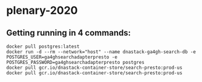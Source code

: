 # plenary-2020


## Getting running in 4 commands:



```
docker pull postgres:latest
docker run -d --rm --network="host" --name dnastack-ga4gh-search-db -e POSTGRES_USER=ga4ghsearchadapterpresto -e POSTGRES_PASSWORD=ga4ghsearchadapterpresto postgres
docker pull gcr.io/dnastack-container-store/search-presto:prod-us
docker pull gcr.io/dnastack-container-store/search-presto:prod-us
```